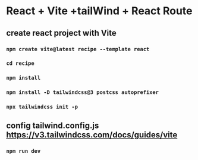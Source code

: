 # React + Vite +tailWind + React Route
## create react project with Vite
### `npm create vite@latest recipe --template react` 
### `cd recipe `
### `npm install`
### `npm install -D tailwindcss@3 postcss autoprefixer `
### `npx tailwindcss init -p`

## config tailwind.config.js   https://v3.tailwindcss.com/docs/guides/vite
### `npm run dev`






